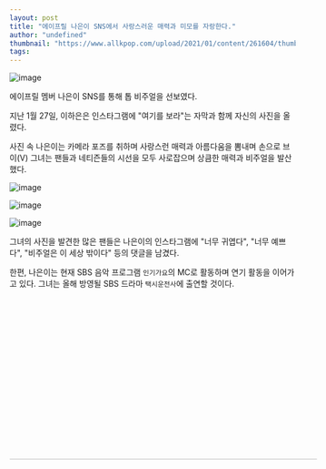 ```yaml
---
layout: post
title: "에이프릴 나은이 SNS에서 사랑스러운 매력과 미모를 자랑한다."
author: "undefined"
thumbnail: "https://www.allkpop.com/upload/2021/01/content/261604/thumb/1611695075-image.png"
tags: 
---
```



![image](https://www.allkpop.com/upload/2021/01/content/261604/1611695075-image.png)

에이프릴 멤버 나은이 SNS를 통해 톱 비주얼을 선보였다.

지난 1월 27일, 이하은은 인스타그램에 "여기를 보라"는 자막과 함께 자신의 사진을 올렸다.

사진 속 나은이는 카메라 포즈를 취하며 사랑스런 매력과 아름다움을 뽐내며 손으로 브이(V) 그녀는 팬들과 네티즌들의 시선을 모두 사로잡으며 상큼한 매력과 비주얼을 발산했다.

![image](https://www.allkpop.com/upload/2021/01/content/261610/1611695424-instagramphotodownload.jpg)

![image](https://www.allkpop.com/upload/2021/01/content/261610/1611695429-instagramphotodownload.jpg)

![image](https://www.allkpop.com/upload/2021/01/content/261610/1611695433-instagramphotodownload.jpg)

그녀의 사진을 발견한 많은 팬들은 나은이의 인스타그램에 "너무 귀엽다", "너무 예쁘다", "비주얼은 이 세상 밖이다" 등의 댓글을 남겼다.

한편, 나은이는 현재 SBS 음악 프로그램 `인기가요`의 MC로 활동하며 연기 활동을 이어가고 있다. 그녀는 올해 방영될 SBS 드라마 `택시운전사`에 출연할 것이다.


<div class="video_wrapper" style="padding-top: 56.25%;">
    <iframe class="instagram-media" id="instagram-embed-0" src="https://www.instagram.com/p/CKg1G_7g5CE/embed/captioned/?cr=1&amp;v=13&amp;wp=1080&amp;rd=https%3A%2F%2Fwww.allkpop.com&amp;rp=%2Farticle%2F2021%2F01%2Faprils-naeun-boasts-of-her-lovely-charms-and-beauty-on-social-media#%7B%22ci%22%3A0%2C%22os%22%3A2206.415000022389%2C%22ls%22%3A1984.5050000585616%2C%22le%22%3A2203.5950000863522%7D" allowtransparency="true" allowfullscreen="true" frameborder="0" height="0" data-instgrm-payload-id="instagram-media-payload-0" scrolling="no" style="background: white; max-width: 540px; width: calc(100% - 2px); border-radius: 3px; border: 1px solid rgb(219, 219, 219); box-shadow: none; display: block; margin: 0px; min-width: 326px; padding: 0px; position: absolute;"></iframe>
</div>
